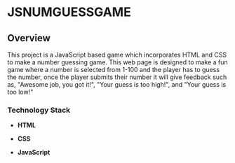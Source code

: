 # JSNUMGUESSGAME

## Overview
This project is a JavaScript based game which incorporates HTML and CSS to make a number guessing game. This web page is designed to make a fun game where a number is selected from 1-100 and the player has to guess the number, once the player submits their number it will give feedback such as, "Awesome job, you got it!", "Your guess is too high!", and "Your guess is too low!"

### Technology Stack

- **HTML**

- **CSS**

- **JavaScript**